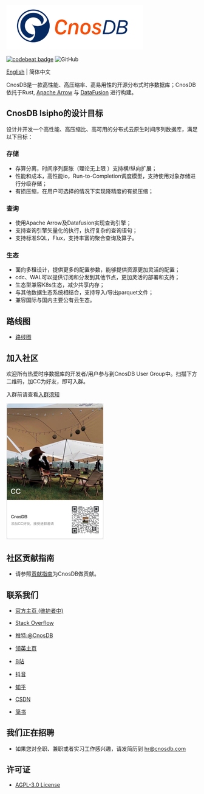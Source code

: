
<img src="docs/source/_static/img/cnosdb_logo_white.svg" width="360"/>

<a href="https://codebeat.co/projects/github-com-cnosdatabase-cnosdb-main"><img alt="codebeat badge" src="https://codebeat.co/badges/23007af1-7b99-419c-81a8-7bfb6dac31b9" /></a>
![GitHub](https://img.shields.io/github/license/cnosdb/cnosdb)

[English](./README.md) | 简体中文


CnosDB是一款高性能、高压缩率、高易用性的开源分布式时序数据库；CnosDB依托于Rust, [Apache Arrow](https://arrow.apache.org/) 与 [DataFusion](https://github.com/apache/arrow-datafusion) 进行构建。

## CnosDB Isipho的设计目标
设计并开发一个高性能、高压缩比、高可用的分布式云原生时间序列数据库，满足以下目标：
### 存储
- 存算分离，时间序列膨胀（理论无上限 ）支持横/纵向扩展；
- 性能和成本，高性能io，Run-to-Completion调度模型，支持使用对象存储进行分级存储；
- 有损压缩，在用户可选择的情况下实现降精度的有损压缩；
### 查询
- 使用Apache Arrow及Datafusion实现查询引擎；
- 支持查询引擎矢量化的执行，执行复杂的查询语句；
- 支持标准SQL，Flux，支持丰富的聚合查询及算子。
### 生态
- 面向多租设计，提供更多的配置参数，能够提供资源更加灵活的配置；
- cdc、WAL可以提供订阅和分发到其他节点，更加灵活的部署和支持；
- 生态型兼容K8s生态，减少共享内存；
- 与其他数据生态系统相结合，支持导入/导出parquet文件；
- 兼容国际与国内主要公有云生态。
## 路线图
* [路线图](docs/roadmap/ROADMAP_CN.md)
## 加入社区
欢迎所有热爱时序数据库的开发者/用户参与到CnosDB User Group中。扫描下方二维码，加CC为好友，即可入群。

入群前请查看[入群须知](./docs/guidelines/CnosDBWeChatUserGroupGuidelines.md)

<img src="docs/source/_static/img/u.jpg" width="256"/>


## 社区贡献指南

- 请参照[贡献指南](CONTRIBUTING.md)为CnosDB做贡献。

## 联系我们

* [官方主页 (维护者中)](https://www.cnosdb.com)

* [Stack Overflow](https://stackoverflow.com/questions/tagged/cnosdb)

* [推特:@CnosDB](https://twitter.com/CnosDB)

* [领英主页](https://www.linkedin.com/company/cnosdb)

* [B站](https://space.bilibili.com/36231559)

* [抖音](https://www.douyin.com/user/MS4wLjABAAAA6ua1UPmYWCcTl0AT0Lf1asILf9ogmj7J257KEq812csox9FBrAkxxKcok1GIzPMv)

* [知乎](https://www.zhihu.com/org/cnosdb)

* [CSDN](https://blog.csdn.net/CnosDB)

* [简书](https://www.jianshu.com/u/745811688e9e)

## 我们正在招聘
* 如果您对全职、兼职或者实习工作感兴趣，请发简历到 hr@cnosdb.com

## 许可证

* [AGPL-3.0 License](./LICENSE.md)